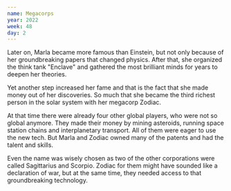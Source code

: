 ```yaml
---
name: Megacorps
year: 2022
week: 48
day: 2
---
```


Later on, Marla became more famous than Einstein, but not only because of her
groundbreaking papers that changed physics. After that, she organized the think
tank "Enclave" and gathered the most brilliant minds for years to deepen her
theories.

Yet another step increased her fame and that is the fact that she made money out
of her discoveries. So much that she became the third richest person in the
solar system with her megacorp Zodiac.

At that time there were already four other global players, who were not so
global anymore. They made their money by mining asteroids, running space station
chains and interplanetary transport. All of them were eager to use the new tech.
But Marla and Zodiac owned many of the patents and had the talent and skills.

Even the name was wisely chosen as two of the other corporations were called
Sagittarius and Scorpio. Zodiac for them might have sounded like a declaration
of war, but at the same time, they needed access to that groundbreaking
technology.
